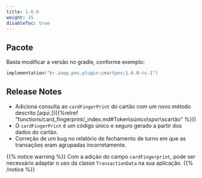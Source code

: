 ```yaml
---
title: 1.6.0
weight: 25
disableToc: true
---
```


## Pacote
Basta modificar a versão no gradle, conforme exemplo:

```Kotlin
implementation("br.zoop.pos.plugin:smartpos:1.6.0-rc-1")
```

## Release Notes
- Adiciona consulta ao `cardFingerPrint` do cartão com um novo método descrito [aqui.]({{%relref "functions/card_fingerprint/_index.md#Token\súnico\spor\scartão" %}})
- O `cardFingerPrint` é um código único e seguro gerado a partir dos dados do cartão.
- Correção de um bug no relatório de fechamento de turno em que as transações eram agrupadas incorretamente.

{{% notice warning %}}
Com a adição do campo `cardFingerprint`, pode ser necessário adaptar o uso da classe `TransactionData` na sua aplicação.
{{% /notice %}}